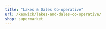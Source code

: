 ```yaml
---
title: "Lakes & Dales Co-operative"
url: /keswick/lakes-and-dales-co-operative/
shop: supermarket
---
```

